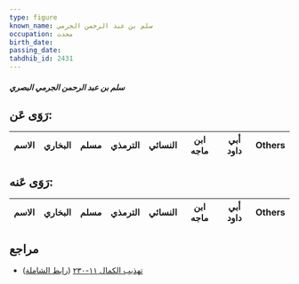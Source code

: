 ```yaml
---
type: figure
known_name: سلم بن عبد الرحمن الجرمي
occupation: محدث
birth_date:
passing_date:
tahdhib_id: 2431
---
```

##### سلم بن عبد الرحمن الجرمي البصري

## رَوَى عَن:
| الاسم | البخاري | مسلم | الترمذي | النسائي | ابن ماجه | أبي داود | Others |
| ----- | ------- | ---- | ------- | ------- | -------- | -------- | ------ |
## رَوَى عَنه:
| الاسم | البخاري | مسلم | الترمذي | النسائي | ابن ماجه | أبي داود | Others |
| ----- | ------- | ---- | ------- | ------- | -------- | -------- | ------ |
## مراجع
- [تهذيب الكمال ١١-٢٣٠](obsidian://open?vault=Tahdhib-al-Kamal&file=Figures/٢٤٣١-سلم%20بن%20عبد%20الرحمن%20الجرمي%20البصري) ([رابط الشاملة](https://shamela.ws/book/3722/5550))